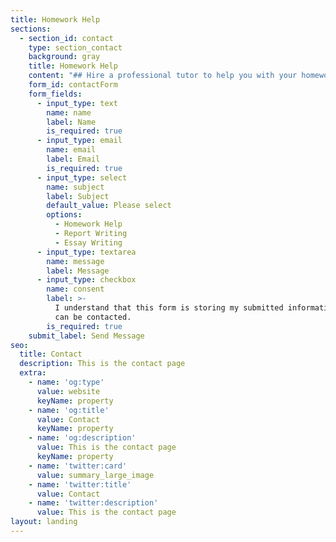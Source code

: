 ```yaml
---
title: Homework Help
sections:
  - section_id: contact
    type: section_contact
    background: gray
    title: Homework Help
    content: "## Hire a professional tutor to help you with your homework and excel in your class.\n\n##\n\nWe know how difficult writing an assignment can be. Maybe you're trying to get better grades than what you always get; maybe you can't get your head around organizing your work; or maybe it's just that you have to discuss a topic that you're really struggling to understand!\n\nDo not fret, We are here to help!\n\nJust get on a call to schedule a call with our highly experienced tutors and take the first step towards an assignment that guarantees excellent grades.\n\n### Why Pro-Assignment essay writing service\n\n#### Quick Assistance\n\nGet your English essay writing assignments on time when you hire our service. We take no stones unturned when it comes to offering you quickest essay writing without compromising on the quality.\n\n#### 100% Plagiarism free\n\n\_Our essay writing service follows a strict plagiarism-free content policy. Thus, it is highly prohibited for our writers to copy anything from other outside sources.\n\n#### Unlimited Revisions\n\nOur editors will make changes for free until you are satisfied with the quality of the essay.\n\n#### 24/7 Support\n\nCall us anytime, our customer success team is available 24X7 to answer all your questions!\n\n# STARTING AT $15.00 AN HOUR, SCHEDULE A CALL TODAY!&#xA;\n"
    form_id: contactForm
    form_fields:
      - input_type: text
        name: name
        label: Name
        is_required: true
      - input_type: email
        name: email
        label: Email
        is_required: true
      - input_type: select
        name: subject
        label: Subject
        default_value: Please select
        options:
          - Homework Help
          - Report Writing
          - Essay Writing
      - input_type: textarea
        name: message
        label: Message
      - input_type: checkbox
        name: consent
        label: >-
          I understand that this form is storing my submitted information so I
          can be contacted.
        is_required: true
    submit_label: Send Message
seo:
  title: Contact
  description: This is the contact page
  extra:
    - name: 'og:type'
      value: website
      keyName: property
    - name: 'og:title'
      value: Contact
      keyName: property
    - name: 'og:description'
      value: This is the contact page
      keyName: property
    - name: 'twitter:card'
      value: summary_large_image
    - name: 'twitter:title'
      value: Contact
    - name: 'twitter:description'
      value: This is the contact page
layout: landing
---
```

